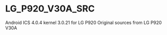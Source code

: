 LG_P920_V30A_SRC
================
Android ICS 4.0.4 kernel 3.0.21 for LG P920
Original sources from LG P920 V30A
 
